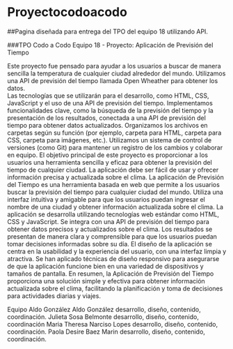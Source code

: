 # Proyectocodoacodo

##Pagina diseñada para entrega del TPO del equipo 18 utilizando API.

###TPO Codo a Codo Equipo 18 - Proyecto: Aplicación de Previsión del Tiempo

Este proyecto fue pensado para ayudar a los usuarios a buscar de manera sencilla la temperatura de cualquier ciudad alrededor del mundo. Utilizamos una API de previsión del tiempo llamada Open Wheather para obtener los datos.  
Las tecnologías que se utilizarán para el desarrollo, como HTML, CSS, JavaScript y el uso de una API de previsión del tiempo.
Implementamos funcionalidades clave, como la búsqueda de la previsión del tiempo y la presentación de los resultados, conectada a una API de previsión del tiempo para obtener datos actualizados.
Organizamos los archivos en carpetas según su función (por ejemplo, carpeta para HTML, carpeta para CSS, carpeta para imágenes, etc.).
Utilizamos un sistema de control de versiones (como Git) para mantener un registro de los cambios y colaborar en equipo.
El objetivo principal de este proyecto es proporcionar a los usuarios una herramienta sencilla y eficaz para obtener la previsión del tiempo de cualquier ciudad. La aplicación debe ser fácil de usar y ofrecer información precisa y actualizada sobre el clima. La aplicación de Previsión del Tiempo es una herramienta basada en web que permite a los usuarios buscar la previsión del tiempo para cualquier ciudad del mundo. Utiliza una interfaz intuitiva y amigable para que los usuarios puedan ingresar el nombre de una ciudad y obtener información actualizada sobre el clima. 
La aplicación se desarrolla utilizando tecnologías web estándar como HTML, CSS y JavaScript. Se integra con una API de previsión del tiempo para obtener datos precisos y actualizados sobre el clima. Los resultados se presentan de manera clara y comprensible para que los usuarios puedan tomar decisiones informadas sobre su día.
El diseño de la aplicación se centra en la usabilidad y la experiencia del usuario, con una interfaz limpia y atractiva. Se han aplicado técnicas de diseño responsivo para asegurarse de que la aplicación funcione bien en una variedad de dispositivos y tamaños de pantalla.
En resumen, la Aplicación de Previsión del Tiempo proporciona una solución simple y efectiva para obtener información actualizada sobre el clima, facilitando la planificación y toma de decisiones para actividades diarias y viajes.

Equipo 
Aldo González Aldo González desarrollo, diseño, contenido, coordinación.
Julieta Sosa Belmonte desarrollo, diseño, contenido, coordinación
Maria Theresa Narciso Lopes desarrollo, diseño, contenido, coordinación.
Paola Desire Baez Marin desarrollo, diseño, contenido, coordinación.

